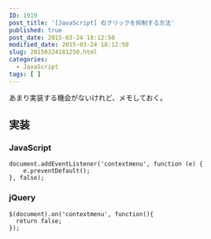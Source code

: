```yaml
---
ID: 1919
post_title: '[JavaScript] 右クリックを抑制する方法'
published: true
post_date: 2015-03-24 18:12:50
modified_date: 2015-03-24 18:12:50
slug: 20150324181250.html
categories:
  - JavaScript
tags: [ ]
---
```

あまり実装する機会がないけれど、メモしておく。
<!--more-->

## 実装
### JavaScript

```language-javascript
document.addEventListener('contextmenu', function (e) {
    e.preventDefault();
}, false);
```

### jQuery

```language-javascript
$(document).on('contextmenu', function(){
  return false;
});
```